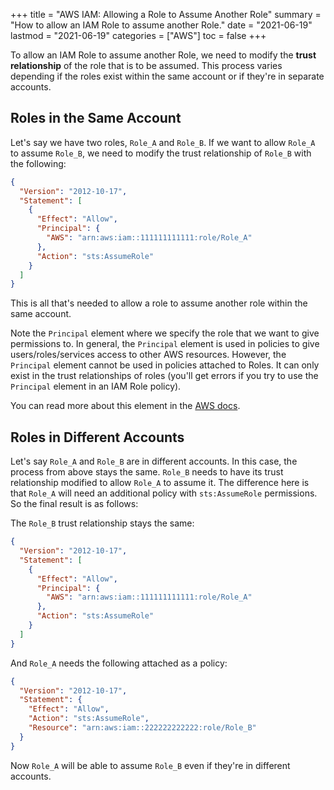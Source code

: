 +++
title = "AWS IAM: Allowing a Role to Assume Another Role"
summary = "How to allow an IAM Role to assume another Role."
date = "2021-06-19"
lastmod = "2021-06-19"
categories = ["AWS"]
toc = false
+++

To allow an IAM Role to assume another Role, we need to modify the **trust relationship** of the role that is to be assumed. This process varies depending if the roles exist within the same account or if they're in separate accounts.

## Roles in the Same Account

Let's say we have two roles, `Role_A` and `Role_B`. If we want to allow `Role_A` to assume `Role_B`, we need to modify the trust relationship of `Role_B` with the following:

```json
{
  "Version": "2012-10-17",
  "Statement": [
    {
      "Effect": "Allow",
      "Principal": {
        "AWS": "arn:aws:iam::111111111111:role/Role_A"
      },
      "Action": "sts:AssumeRole"
    }
  ]
}
```

This is all that's needed to allow a role to assume another role within the same account.

Note the `Principal` element where we specify the role that we want to give permissions to. In general, the `Principal` element is used in policies to give users/roles/services access to other AWS resources. However, the `Principal` element cannot be used in policies attached to Roles. It can only exist in the trust relationships of roles (you'll get errors if you try to use the `Principal` element in an IAM Role policy).

You can read more about this element in the [AWS docs](https://docs.aws.amazon.com/IAM/latest/UserGuide/reference_policies_elements_principal.html).

## Roles in Different Accounts

Let's say `Role_A` and `Role_B` are in different accounts. In this case, the process from above stays the same. `Role_B` needs to have its trust relationship modified to allow `Role_A` to assume it. The difference here is that `Role_A` will need an additional policy with `sts:AssumeRole` permissions. So the final result is as follows:

The `Role_B` trust relationship stays the same:

```json
{
  "Version": "2012-10-17",
  "Statement": [
    {
      "Effect": "Allow",
      "Principal": {
        "AWS": "arn:aws:iam::111111111111:role/Role_A"
      },
      "Action": "sts:AssumeRole"
    }
  ]
}
```

And `Role_A` needs the following attached as a policy:

```json
{
  "Version": "2012-10-17",
  "Statement": {
    "Effect": "Allow",
    "Action": "sts:AssumeRole",
    "Resource": "arn:aws:iam::222222222222:role/Role_B"
  }
}
```

Now `Role_A` will be able to assume `Role_B` even if they're in different accounts.
